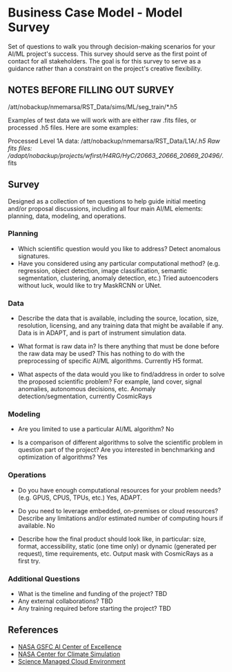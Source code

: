 # Business Case Model - Model Survey

Set of questions to walk you through decision-making scenarios for your AI/ML project's success.
This survey should serve as the first point of contact for all stakeholders. The goal is for this
survey to serve as a guidance rather than a constraint on the project's creative flexibility.

## NOTES BEFORE FILLING OUT SURVEY

/att/nobackup/nmemarsa/RST_Data/sims/ML/seg_train/*.h5
 
Examples of test data we will work with are either raw .fits files, or processed .h5 files.  Here are some examples:
 
Processed Level 1A data: /att/nobackup/nmemarsa/RST_Data/L1A/*.h5
Raw fits files: /adapt/nobackup/projects/wfirst/H4RG/HyC/20663_20666_20669_20496/*.fits

## Survey

Designed as a collection of ten questions to help guide initial meeting and/or proposal discussions,
including all four main AI/ML elements: planning, data, modeling, and operations.

### Planning

- Which scientific question would you like to address?
Detect anomalous signatures.
- Have you considered using any particular computational method? (e.g. regression, object detection,
image classification, semantic segmentation, clustering, anomaly detection, etc.)
Tried autoencoders without luck, would like to try MaskRCNN or UNet.

### Data

- Describe the data that is available, including the source, location, size, resolution, licensing, and
any training data that might be available if any.
Data is in ADAPT, and is part of instrument simulation data.

- What format is raw data in? Is there anything that must be done before the raw data may be used?
This has nothing to do with the preprocessing of specific AI/ML algorithms.
Currently H5 format.

- What aspects of the data would you like to find/address in order to solve the proposed scientific problem?
For example, land cover, signal anomalies, autonomous decisions, etc.
Anomaly detection/segmentation, currently CosmicRays

### Modeling

- Are you limited to use a particular AI/ML algorithm?
No

- Is a comparison of different algorithms to solve the scientific problem in question part of the project? Are you interested in benchmarking and optimization of algorithms?
Yes

### Operations

- Do you have enough computational resources for your problem needs? (e.g. GPUS, CPUS, TPUs, etc.)
Yes, ADAPT.

- Do you need to leverage embedded, on-premises or cloud resources? Describe any limitations and/or estimated number of computing hours if available. 
No

- Describe how the final product should look like, in particular: size, format, accessibility, static (one time only)
or dynamic (generated per request), time requirements, etc.
Output mask with CosmicRays as a first try.

### Additional Questions

- What is the timeline and funding of the project? TBD
- Any external collaborations? TBD
- Any training required before starting the project? TBD

## References

- [NASA GSFC AI Center of Excellence](https://ai.gsfc.nasa.gov/)
- [NASA Center for Climate Simulation](https://www.nccs.nasa.gov/)
- [Science Managed Cloud Environment](https://www.nccs.nasa.gov/systems/SMCE)
